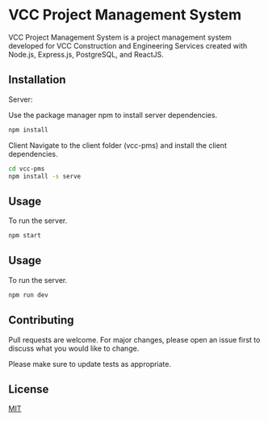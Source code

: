 # VCC Project Management System

VCC Project Management System is a project management system developed for VCC Construction and Engineering Services created with Node.js, Express.js, PostgreSQL, and ReactJS.

## Installation
Server:

Use the package manager npm to install server dependencies.

```bash
npm install
```
Client
Navigate to the client folder (vcc-pms) and install the client dependencies.
```bash
cd vcc-pms
npm install -s serve
```

## Usage
To run the server.
```python
npm start
```
## Usage
To run the server.
```python
npm run dev
```
## Contributing

Pull requests are welcome. For major changes, please open an issue first
to discuss what you would like to change.

Please make sure to update tests as appropriate.

## License

[MIT](https://choosealicense.com/licenses/mit/)